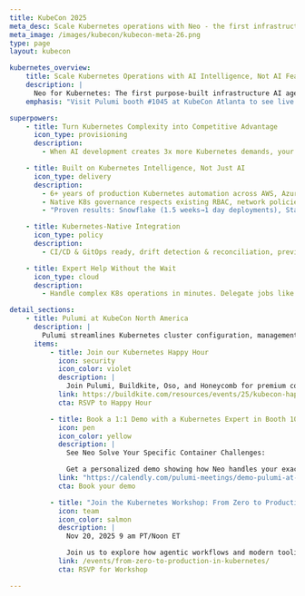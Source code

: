 ```yaml
---
title: KubeCon 2025
meta_desc: Scale Kubernetes operations with Neo - the first infrastructure AI agent built for K8s environments.
meta_image: /images/kubecon/kubecon-meta-26.png
type: page
layout: kubecon

kubernetes_overview:
    title: Scale Kubernetes Operations with AI Intelligence, Not AI Features
    description: |
      Neo for Kubernetes: The first purpose-built infrastructure AI agent that understands your K8s environment, cloud dependencies, and container policies—delivering expert-level automation for modern container workloads.
    emphasis: "Visit Pulumi booth #1045 at KubeCon Atlanta to see live demos."

superpowers:
    - title: Turn Kubernetes Complexity into Competitive Advantage
      icon_type: provisioning
      description:
        - When AI development creates 3x more Kubernetes demands, your platform team shouldn't become the constraint. Neo brings Kubernetes expertise to AI—purpose-built intelligence that understands container orchestration, multi-cloud K8s deployments, and enterprise governance

    - title: Built on Kubernetes Intelligence, Not Just AI
      icon_type: delivery
      description:
        - 6+ years of production Kubernetes automation across AWS, Azure, GCP, and on-premises
        - Native K8s governance respects existing RBAC, network policies, and security constraints
        - "Proven results: Snowflake (1.5 weeks→1 day deployments), Starburst (112x faster), Unity (80% reduced deployment times)"

    - title: Kubernetes-Native Integration
      icon_type: policy
      description:
        - CI/CD & GitOps ready, drift detection & reconciliation, preview changes, and secure secrets management with External Secrets Operator integration.

    - title: Expert Help Without the Wait
      icon_type: cloud
      description:
        - Handle complex K8s operations in minutes. Delegate jobs like "Neo, upgrade all clusters to latest stable" and get enterprise-grade execution with full audit trails. Platform teams handle 10x more Kubernetes requests with the same headcount.

detail_sections:
    - title: Pulumi at KubeCon North America
      description: |
        Pulumi streamlines Kubernetes cluster configuration, management, and app workload deployments to your clusters.
      items:
          - title: Join our Kubernetes Happy Hour
            icon: security
            icon_color: violet
            description: |
              Join Pulumi, Buildkite, Oso, and Honeycomb for premium cocktails and stunning Atlanta skyline views at Glenn's Skylounge. Tuesday, November 11, 7-9 PM – the perfect KubeCon wind-down! 21+ only, first-come, first served.
            link: https://buildkite.com/resources/events/25/kubecon-happy-hour/
            cta: RSVP to Happy Hour

          - title: Book a 1:1 Demo with a Kubernetes Expert in Booth 1045
            icon: pen
            icon_color: yellow
            description: |
              See Neo Solve Your Specific Container Challenges:

              Get a personalized demo showing how Neo handles your exact K8s use cases - from multi-cloud cluster management to application deployment automation, all within your governance framework.
            link: "https://calendly.com/pulumi-meetings/demo-pulumi-at-kubecon-atlanta"
            cta: Book your demo

          - title: "Join the Kubernetes Workshop: From Zero to Production in Kubernetes"
            icon: team
            icon_color: salmon
            description: |
              Nov 20, 2025 9 am PT/Noon ET

              Join us to explore how agentic workflows and modern tooling accelerate Kubernetes deployments to production, covering multi-cloud management, large-scale operations, complex migrations, and enterprise-grade infrastructure coordination
            link: /events/from-zero-to-production-in-kubernetes/
            cta: RSVP for Workshop

---
```

